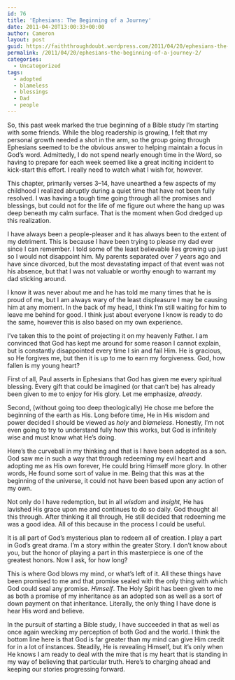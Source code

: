 ```yaml
---
id: 76
title: 'Ephesians: The Beginning of a Journey'
date: 2011-04-20T13:00:33+00:00
author: Cameron
layout: post
guid: https://faiththroughdoubt.wordpress.com/2011/04/20/ephesians-the-beginning-of-a-journey/
permalink: /2011/04/20/ephesians-the-beginning-of-a-journey-2/
categories:
  - Uncategorized
tags:
  - adopted
  - blameless
  - blessings
  - Dad
  - people
---
```

So, this past week marked the true beginning of a Bible study I’m starting with some friends. While the blog readership is growing, I felt that my personal growth needed a shot in the arm, so the group going through Ephesians seemed to be the obvious answer to helping maintain a focus in God’s word. Admittedly, I do not spend nearly enough time in the Word, so having to prepare for each week seemed like a great inciting incident to kick-start this effort. I really need to watch what I wish for, however.

This chapter, primarily verses 3–14, have unearthed a few aspects of my childhood I realized abruptly during a quiet time that have not been fully resolved. I was having a tough time going through all the promises and blessings, but could not for the life of me figure out where the hang up was deep beneath my calm surface. That is the moment when God dredged up this realization.

I have always been a people-pleaser and it has always been to the extent of my detriment. This is because I have been trying to please my dad ever since I can remember. I told some of the least believable lies growing up just so I would not disappoint him. My parents separated over 7 years ago and have since divorced, but the most devastating impact of that event was not his absence, but that I was not valuable or worthy enough to warrant my dad sticking around.

I know it was never about me and he has told me many times that he is proud of me, but I am always wary of the least displeasure I may be causing him at any moment. In the back of my head, I think I’m still waiting for him to leave me behind for good. I think just about everyone I know is ready to do the same, however this is also based on my own experience.

I’ve taken this to the point of projecting it on my heavenly Father. I am convinced that God has kept me around for some reason I cannot explain, but is constantly disappointed every time I sin and fail Him. He is gracious, so He forgives me, but then it is up to me to earn my forgiveness. God, how fallen is my young heart?

First of all, Paul asserts in Ephesians that God has given me every spiritual blessing. Every gift that could be imagined (or that can’t be) has already been given to me to enjoy for His glory. Let me emphasize, _already_.

Second, (without going too deep theologically) He chose me before the beginning of the earth as His. Long before time, He in His wisdom and power decided I should be viewed as _holy_ and _blameless_. Honestly, I’m not even going to try to understand fully how this works, but God is infinitely wise and must know what He’s doing.

Here’s the curveball in my thinking and that is I have been adopted as a son. God saw me in such a way that through redeeming my evil heart and adopting me as His own forever, He could bring Himself more glory. In other words, He found some sort of value in me. Being that this was at the beginning of the universe, it could not have been based upon any action of my own.

Not only do I have redemption, but in all _wisdom_ and _insight_, He has lavished His grace upon me and continues to do so daily. God thought all this through. After thinking it all through, He still decided that redeeming me was a good idea. All of this because in the process I could be useful.

It is all part of God’s mysterious plan to redeem all of creation. I play a part in God’s great drama. I’m a story within the greater Story. I don’t know about you, but the honor of playing a part in this masterpiece is one of the greatest honors. Now I ask, for how long?

This is where God blows my mind, or what’s left of it. All these things have been promised to me and that promise sealed with the only thing with which God could seal any promise. _Himself_. The Holy Spirit has been given to me as both a promise of my inheritance as an adopted son as well as a sort of down payment on that inheritance. Literally, the only thing I have done is hear His word and believe.

In the pursuit of starting a Bible study, I have succeeded in that as well as once again wrecking my perception of both God and the world. I think the bottom line here is that God is far greater than my mind can give Him credit for in a lot of instances. Steadily, He is revealing Himself, but it’s only when He knows I am ready to deal with the mire that is my heart that is standing in my way of believing that particular truth. Here’s to charging ahead and keeping our stories progressing forward.